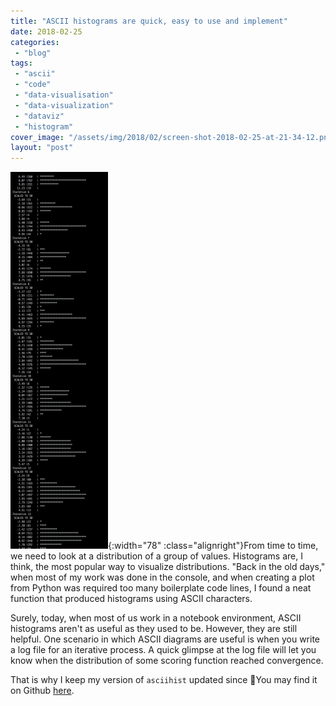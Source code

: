 ```yaml
---
title: "ASCII histograms are quick, easy to use and implement"
date: 2018-02-25
categories: 
 - "blog"
tags: 
 - "ascii"
 - "code"
 - "data-visualisation"
 - "data-visualization"
 - "dataviz"
 - "histogram"
cover_image: "/assets/img/2018/02/screen-shot-2018-02-25-at-21-34-12.png"
layout: "post"
---
```


![Screen Shot 2018-02-25 at 21.25.32](/assets/img/2018/02/screen-shot-2018-02-25-at-21-25-32.png){:width="78" :class="alignright"}From time to time, we need to look at a distribution of a group of values. Histograms are, I think, the most popular way to visualize distributions. "Back in the old days," when most of my work was done in the console, and when creating a plot from Python was required too many boilerplate code lines, I found a neat function that produced histograms using ASCII characters.

Surely, today, when most of us work in a notebook environment, ASCII histograms aren't as useful as they used to be. However, they are still helpful. One scenario in which ASCII diagrams are useful is when you write a log file for an iterative process. A quick glimpse at the log file will let you know when the distribution of some scoring function reached convergence.

That is why I keep my version of `asciihist` updated since  You may find it on Github [here](https://gist.github.com/bgbg/608d9ef4fd75032731651257fe67fc81).
